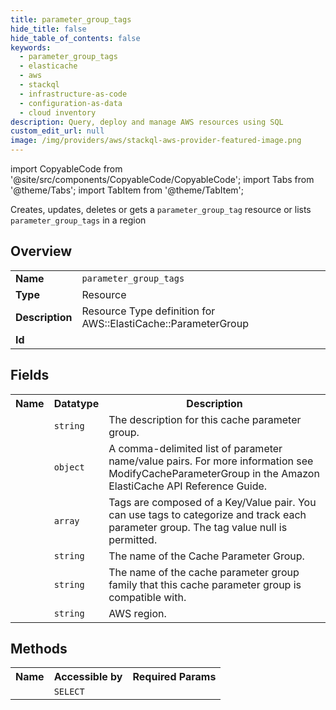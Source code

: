 ```yaml
---
title: parameter_group_tags
hide_title: false
hide_table_of_contents: false
keywords:
  - parameter_group_tags
  - elasticache
  - aws
  - stackql
  - infrastructure-as-code
  - configuration-as-data
  - cloud inventory
description: Query, deploy and manage AWS resources using SQL
custom_edit_url: null
image: /img/providers/aws/stackql-aws-provider-featured-image.png
---
```


import CopyableCode from '@site/src/components/CopyableCode/CopyableCode';
import Tabs from '@theme/Tabs';
import TabItem from '@theme/TabItem';

Creates, updates, deletes or gets a <code>parameter_group_tag</code> resource or lists <code>parameter_group_tags</code> in a region

## Overview
<table><tbody>
<tr><td><b>Name</b></td><td><code>parameter_group_tags</code></td></tr>
<tr><td><b>Type</b></td><td>Resource</td></tr>
<tr><td><b>Description</b></td><td>Resource Type definition for AWS::ElastiCache::ParameterGroup</td></tr>
<tr><td><b>Id</b></td><td><CopyableCode code="aws.elasticache.parameter_group_tags" /></td></tr>
</tbody></table>

## Fields
<table><tbody><tr><th>Name</th><th>Datatype</th><th>Description</th></tr><tr><td><CopyableCode code="description" /></td><td><code>string</code></td><td>The description for this cache parameter group.</td></tr>
<tr><td><CopyableCode code="properties" /></td><td><code>object</code></td><td>A comma-delimited list of parameter name/value pairs. For more information see ModifyCacheParameterGroup in the Amazon ElastiCache API Reference Guide.</td></tr>
<tr><td><CopyableCode code="tags" /></td><td><code>array</code></td><td>Tags are composed of a Key/Value pair. You can use tags to categorize and track each parameter group. The tag value null is permitted.</td></tr>
<tr><td><CopyableCode code="cache_parameter_group_name" /></td><td><code>string</code></td><td>The name of the Cache Parameter Group.</td></tr>
<tr><td><CopyableCode code="cache_parameter_group_family" /></td><td><code>string</code></td><td>The name of the cache parameter group family that this cache parameter group is compatible with.</td></tr>
<tr><td><CopyableCode code="region" /></td><td><code>string</code></td><td>AWS region.</td></tr>
</tbody></table>

## Methods

<table><tbody>
  <tr>
    <th>Name</th>
    <th>Accessible by</th>
    <th>Required Params</th>
  </tr>
  <tr>
    <td><CopyableCode code="view" /></td>
    <td><code>SELECT</code></td>
    <td><CopyableCode code="region" /></td>
  </tr>
</tbody></table>








